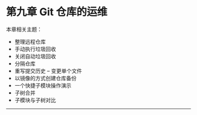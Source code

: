 # 第九章 Git 仓库的运维

本章相关主题：

- 整理远程仓库
- 手动执行垃圾回收
- 关闭自动垃圾回收
- 分隔仓库
- 重写提交历史 – 变更单个文件
- 以镜像的方式创建仓库备份
- 一个快捷子模块操作演示
- 子树合并
- 子模块与子树对比

---




















